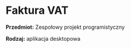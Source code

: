 # Faktura VAT
<p> <strong>Przedmiot:</strong> Zespołowy projekt programistyczny </p>
<p> <strong>Rodzaj:</strong> aplikacja desktopowa </p>
